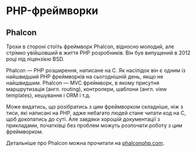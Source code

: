 # PHP-фреймворки


## Phalcon
Трохи в стороні стоїть фреймворк Phalcon, відносно молодий, але стрімко увійшовший в життя PHP розробників. Він був випущений в 2012 році під ліцензією BSD.

Phalcon — PHP розширення, написане на C. Як насілідок він є одним із найшвидший PHP фреймворків на сьогоднішній день, якщо не найшвидшим.
Phalcon — MVC фреймворк, в якому присутня маршрутизація (англ. routing), контролери, шаблони (англ. view templates), кешування і ORM і т.д.

Може видатись, що розібратись з цим фреймворком складніше, ніж з тиси, які написані на PHP, адже небагато людей стане читати код на C, щоб докопатись до суті. Але завдяки хорошій документації з прикладами, початківці без проблем можуть розпочати роботу з цим фреймворком.

Детальніше про Phalcon можна прочитати на [phalconphp.com](https://phalconphp.com/).